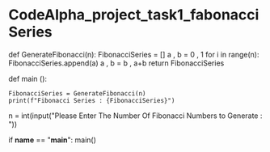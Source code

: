 # CodeAlpha_project_task1_fabonacciSeries

def GenerateFibonacci(n):
    FibonacciSeries = []
    a , b = 0 , 1
    for i in range(n):
        FibonacciSeries.append(a)
        a , b = b , a+b
    return  FibonacciSeries

def main ():

    FibonacciSeries = GenerateFibonacci(n)
    print(f"Fibonacci Series : {FibonacciSeries}")

n = int(input("Please Enter The Number Of Fibonacci Numbers to Generate :  "))

if __name__ == "__main__":
    main()





